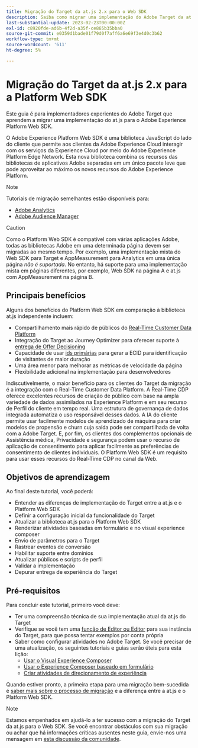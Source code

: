 ```yaml
---
title: Migração do Target da at.js 2.x para o Web SDK
description: Saiba como migrar uma implementação do Adobe Target da at.js 2.x para o Adobe Experience Platform Web SDK. Os tópicos incluem o carregamento da biblioteca do JavaScript, o envio de parâmetros, atividades de renderização e outras chamadas importantes.
last-substantial-update: 2023-02-23T00:00:00Z
exl-id: c8920fde-ad6b-4f2d-a35f-ce865b35bba0
source-git-commit: e0359d1bade01f79d0f7aff6a6e69f3e4d0c3b62
workflow-type: tm+mt
source-wordcount: '611'
ht-degree: 5%

---
```


# Migração do Target da at.js 2.x para a Platform Web SDK

Este guia é para implementadores experientes do Adobe Target que aprendem a migrar uma implementação do at.js para o Adobe Experience Platform Web SDK.

O Adobe Experience Platform Web SDK é uma biblioteca JavaScript do lado do cliente que permite aos clientes da Adobe Experience Cloud interagir com os serviços da Experience Cloud por meio do Adobe Experience Platform Edge Network. Esta nova biblioteca combina os recursos das bibliotecas de aplicativos Adobe separadas em um único pacote leve que pode aproveitar ao máximo os novos recursos do Adobe Experience Platform.


>[!NOTE]
>
>Tutoriais de migração semelhantes estão disponíveis para:
>
> * [Adobe Analytics](../tutorial-migrate-analytics-websdk/migration-to-websdk-overview.md)
> * [Adobe Audience Manager](https://experienceleague.adobe.com/en/docs/audience-manager/user-guide/migrate-to-web-sdk/appmeasurement-to-web-sdk)

>[!CAUTION]
>
> Como o Platform Web SDK é compatível com várias aplicações Adobe, todas as bibliotecas Adobe em uma determinada página devem ser migradas ao mesmo tempo. Por exemplo, uma implementação mista do Web SDK para Target e AppMeasurement para Analytics em uma única página _não é suportada_. No entanto, há suporte para uma implementação mista em páginas diferentes, por exemplo, Web SDK na página A e at.js com AppMeasurement na página B.



## Principais benefícios

Alguns dos benefícios do Platform Web SDK em comparação à biblioteca at.js independente incluem:

* Compartilhamento mais rápido de públicos do [Real-Time Customer Data Platform](https://experienceleague.adobe.com/en/docs/platform-learn/tutorials/destinations/target/next-hit-personalization)
* Integração do Target ao Journey Optimizer para oferecer suporte à [entrega de Offer Decisioning](https://experienceleague.adobe.com/en/docs/target/using/integrate/ajo/offer-decision)
* Capacidade de usar [ids primárias](https://experienceleague.adobe.com/en/docs/platform-learn/data-collection/edge-network/generate-first-party-device-ids) para gerar a ECID para identificação de visitantes de maior duração
* Uma área menor para melhorar as métricas de velocidade da página
* Flexibilidade adicional na implementação para desenvolvedores

Indiscutivelmente, o maior benefício para os clientes do Target da migração é a integração com o Real-Time Customer Data Platform. A Real-Time CDP oferece excelentes recursos de criação de público com base na ampla variedade de dados assimilados na Experience Platform e em seu recurso de Perfil do cliente em tempo real. Uma estrutura de governança de dados integrada automatiza o uso responsável desses dados. A IA do cliente permite usar facilmente modelos de aprendizado de máquina para criar modelos de propensão e churn cuja saída pode ser compartilhada de volta com a Adobe Target. E, por fim, os clientes dos complementos opcionais de Assistência médica, Privacidade e segurança podem usar o recurso de aplicação de consentimento para aplicar facilmente as preferências de consentimento de clientes individuais. O Platform Web SDK é um requisito para usar esses recursos do Real-Time CDP no canal da Web.

## Objetivos de aprendizagem

Ao final deste tutorial, você poderá:

* Entender as diferenças de implementação do Target entre a at.js e o Platform Web SDK
* Definir a configuração inicial da funcionalidade do Target
* Atualizar a biblioteca at.js para o Platform Web SDK
* Renderizar atividades baseadas em formulário e no visual experience composer
* Envio de parâmetros para o Target
* Rastrear eventos de conversão
* Habilitar suporte entre domínios
* Atualizar públicos e scripts de perfil
* Validar a implementação
* Depurar entrega de experiência do Target


## Pré-requisitos

Para concluir este tutorial, primeiro você deve:

* Ter uma compreensão técnica de sua implementação atual da at.js do Target
* Verifique se você tem uma [função de Editor ou Editor](https://experienceleague.adobe.com/docs/target/using/administer/manage-users/enterprise/properties-overview.html#section_8C425E43E5DD4111BBFC734A2B7ABC80) para sua instância do Target, para que possa tentar exemplos por conta própria
* Saber como configurar atividades no Adobe Target. Se você precisar de uma atualização, os seguintes tutoriais e guias serão úteis para esta lição:
   * [Usar o Visual Experience Composer](https://experienceleague.adobe.com/docs/target-learn/tutorials/experiences/use-the-visual-experience-composer.html)
   * [Usar o Experience Composer baseado em formulário](https://experienceleague.adobe.com/docs/target-learn/tutorials/experiences/use-the-form-based-experience-composer.html)
   * [Criar atividades de direcionamento de experiência](https://experienceleague.adobe.com/docs/target-learn/tutorials/activities/create-experience-targeting-activities.html)

Quando estiver pronto, a primeira etapa para uma migração bem-sucedida é [saber mais sobre o processo de migração](migration-overview.md) e a diferença entre a at.js e o Platform Web SDK.

>[!NOTE]
>
>Estamos empenhados em ajudá-lo a ter sucesso com a migração do Target da at.js para o Web SDK. Se você encontrar obstáculos com sua migração ou achar que há informações críticas ausentes neste guia, envie-nos uma mensagem em [esta discussão da comunidade](https://experienceleaguecommunities.adobe.com/t5/adobe-experience-platform-data/tutorial-discussion-migrate-target-from-at-js-to-web-sdk/m-p/575587#M463).
